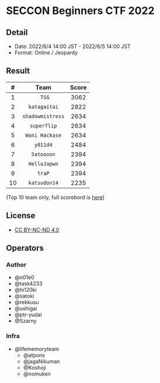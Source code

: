 # SECCON Beginners CTF 2022
## Detail

- Date: 2022/6/4 14:00 JST - 2022/6/5 14:00 JST
- Format: Online / Jeopardy

## Result
| # | Team | Score |
|:-:|:----:|:------:|
| 1 | ` TSG` | 3062 |
| 2 | `katagaitai` | 2822 |
| 3 | `shadowmistress` | 2634 |
| 4 | `superflip` | 2634 |
| 5 | `Wani Hackase` | 2634 |
| 6 | `y011d4` | 2484 |
| 7 | `Satoooon` | 2394 |
| 8 | `HelloJapwn` | 2394 |
| 9 | `traP` | 2394 |
| 10 | `katsudon14` | 2235 |

(Top 10 team only, full scorebord is [here](./competition/ranking.md))

## License
- [CC BY-NC-ND 4.0](https://creativecommons.org/licenses/by-nc-nd/4.0/deed)

## Operators
### Author

- @n01e0
- @task4233
- @hi120ki
- @satoki
- @rekkusu
- @ushigai
- @ptr-yudai
- @Szarny

### Infra

- @lifememoryteam
  - @atpons
  - @jagaNikuman
  - @Koshoji
  - @nomuken
